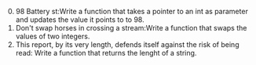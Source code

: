 0. 98 Battery st:Write a function that takes a pointer to an int as parameter and updates the value it points to to 98.
1. Don't swap horses in crossing a stream:Write a function that swaps the values of two integers.
2. This report, by its very length, defends itself against the risk of being read: Write a function that returns the lenght of a string.
